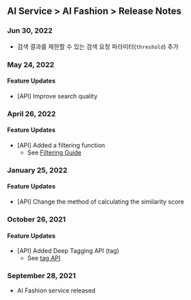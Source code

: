 ## AI Service > AI Fashion > Release Notes

### Jun 30, 2022
* 검색 결과를 제한할 수 있는 검색 요청 파라미터(`threshold`) 추가

### May 24, 2022
#### Feature Updates
* [API] Improve search quality

### April 26, 2022
#### Feature Updates
* [API] Added a filtering function
	* See [Filtering Guide](./service-api-guide/#filtering-guide)

### January 25, 2022
#### Feature Updates
* [API] Change the method of calculating the similarity score

### October 26, 2021
#### Feature Updates
* [API] Added Deep Tagging API (tag)
	* See [tag API](./service-api-guide/#tag-api)

### September 28, 2021
* AI Fashion service released
